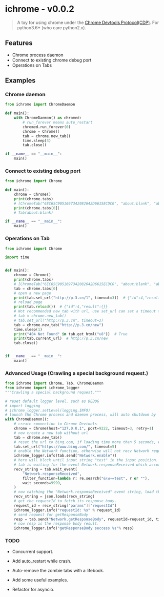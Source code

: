 # ichrome - v0.0.2

> A toy for using chrome under the [Chrome Devtools Protocol(CDP)](https://chromedevtools.github.io/devtools-protocol/). For python3.6+ (who care python2.x).



## Features

- Chrome process daemon
- Connect to existing chrome debug port
- Operations on Tabs

## Examples


### Chrome daemon

```python
from ichrome import ChromeDaemon

def main():
    with ChromeDaemon() as chromed:
        # run_forever means auto_restart
        chromed.run_forever(0)
        chrome = Chrome()
        tab = chrome.new_tab()
        time.sleep(3)
        tab.close()

if __name__ == "__main__":
    main()
```

### Connect to existing debug port

```python
from ichrome import Chrome

def main():
    chrome = Chrome()
    print(chrome.tabs)
    # [ChromeTab("6EC65C9051697342082642D6615ECDC0", "about:blank", "about:blank", port: 9222)]
    print(chrome.tabs[0])
    # Tab(about:blank)

if __name__ == "__main__":
    main()
```

### Operations on Tab

```python
from ichrome import Chrome

import time


def main():
    chrome = Chrome()
    print(chrome.tabs)
    # [ChromeTab("6EC65C9051697342082642D6615ECDC0", "about:blank", "about:blank", port: 9222)]
    tab = chrome.tabs[0]
    # open a new page
    print(tab.set_url("http://p.3.cn/1", timeout=3))  # {"id":4,"result":{}}
    # reload page
    print(tab.reload())  # {"id":4,"result":{}}
    # Not recommended new_tab with url, use set_url can set a timeout to stop loading
    # tab = chrome.new_tab()
    # tab.set_url("http://p.3.cn", timeout=3)
    tab = chrome.new_tab("http://p.3.cn/new")
    time.sleep(1)
    print("404 Not Found" in tab.get_html("u8"))  # True
    print(tab.current_url)  # http://p.3.cn/new
    tab.close()


if __name__ == "__main__":
    main()

```

### Advanced Usage (Crawling a special background request.)

```python
from ichrome import Chrome, Tab, ChromeDaemon
from ichrome import ichrome_logger
"""Crawling a special background request."""

# reset default logger level, such as DEBUG
# import logging
# ichrome_logger.setLevel(logging.INFO)
# launch the Chrome process and daemon process, will auto shutdown by 'with' expression.
with ChromeDaemon():
    # create connection to Chrome Devtools
    chrome = Chrome(host="127.0.0.1", port=9222, timeout=3, retry=1)
    # now create a new tab without url
    tab = chrome.new_tab()
    # reset the url to bing.com, if loading time more than 5 seconds, will stop loading.
    tab.set_url("https://www.bing.com/", timeout=5)
    # enable the Network function, otherwise will not recv Network request/response.
    ichrome_logger.info(tab.send("Network.enable"))
    # here will block until input string "test" in the input position.
    # tab is waiting for the event Network.responseReceived which accord with the given filter_function.
    recv_string = tab.wait_event(
        "Network.responseReceived",
        filter_function=lambda r: re.search("&\w+=test", r or ""),
        wait_seconds=9999,
    )
    # now catching the "Network.responseReceived" event string, load the json.
    recv_string = json.loads(recv_string)
    # get the requestId to fetch its response body.
    request_id = recv_string["params"]["requestId"]
    ichrome_logger.info("requestId: %s" % request_id)
    # send request for getResponseBody
    resp = tab.send("Network.getResponseBody", requestId=request_id, timeout=5)
    # now resp is the response body result.
    ichrome_logger.info("getResponseBody success %s"% resp)


```

### TODO

- Concurrent support.

- Add auto_restart while crash.

- Auto-remove the zombie tabs with a lifebook.

- Add some useful examples.

- Refactor for asyncio.
